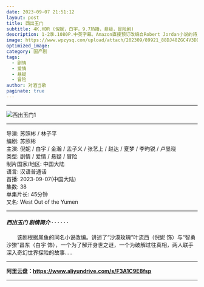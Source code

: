 ```yaml
---
date: 2023-09-07 21:51:12
layout: post
title: 西出玉门
subtitle: 4K.HDR (倪妮，白宇，9.7热播，悬疑，冒险剧) 
description: 1-2季.1080P.中英字幕。Amazon直接预订改编自Robert Jordan小说的诗史奇幻剧《时光之轮 The Wheel of Time》，剧集版由Rafe Judkins负责制片。《时光之轮》小说系列共有14部+一部前传（后3部因作者Robert Jordan逝世，改由Brandon Sanderson接手），剧集讲述在一个魔法世界里，只有女性能使用一种被称为两极力的力量，而她们被称为两仪师...
image: https://www.wpzysq.com/upload/attach/202309/89921_88DJ48ZGC4V3DDQ._webp
optimized_image: 
category: 国产剧
tags:
  - 剧情
  - 爱情
  - 悬疑
  - 冒险
author: 对酒当歌
paginate: true
---
```


---
![西出玉门1](https://www.helloimg.com/images/2023/09/11/onGwrS.webp)

---

导演: 苏照彬 / 林子平  
编剧: 苏照彬  
主演: 倪妮 / 白宇 / 金瀚 / 孟子义 / 张艺上 / 赵达 / 夏梦 / 李昀锐 / 卢昱晓  
类型: 剧情 / 爱情 / 悬疑 / 冒险  
制片国家/地区: 中国大陆  
语言: 汉语普通话  
首播: 2023-09-07(中国大陆)  
集数: 38  
单集片长: 45分钟  
又名: West Out of the Yumen  

---

#### *西出玉门 剧情简介 · · · · · ·*

　　该剧根据尾鱼的同名小说改编。讲述了“沙漠玫瑰”叶流西（倪妮 饰）与“智勇沙獠”昌东（白宇 饰），一个为了解开身世之谜，一个为破解过往真相，两人联手深入奇幻世界探险的故事.....  

---

**阿里云盘：<https://www.aliyundrive.com/s/F3A1C9E8fsp>**

---
